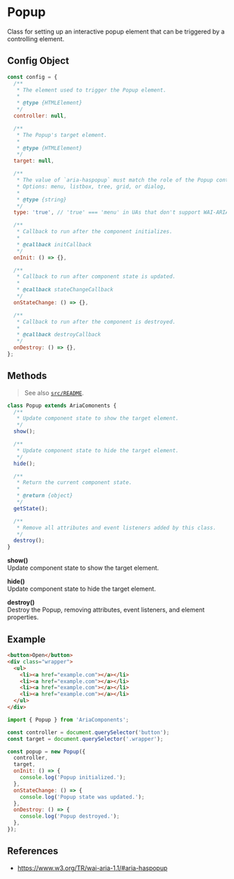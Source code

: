 Popup
=====

Class for setting up an interactive popup element that can be triggered by a 
controlling element.

## Config Object

```javascript
const config = {
  /**
   * The element used to trigger the Popup element.
   *
   * @type {HTMLElement}
   */
  controller: null,

  /**
   * The Popup's target element.
   *
   * @type {HTMLElement}
   */
  target: null,

  /**
   * The value of `aria-haspopup` must match the role of the Popup container.
   * Options: menu, listbox, tree, grid, or dialog,
   *
   * @type {string}
   */
  type: 'true', // 'true' === 'menu' in UAs that don't support WAI-ARIA 1.1

  /**
   * Callback to run after the component initializes.
   * 
   * @callback initCallback
   */
  onInit: () => {},

  /**
   * Callback to run after component state is updated.
   * 
   * @callback stateChangeCallback
   */
  onStateChange: () => {},

  /**
   * Callback to run after the component is destroyed.
   * 
   * @callback destroyCallback
   */
  onDestroy: () => {},
};
```

## Methods

> See also [`src/README`](../).

```javascript
class Popup extends AriaComonents {
  /**
   * Update component state to show the target element.
   */
  show();

  /**
   * Update component state to hide the target element.
   */
  hide();

  /**
   * Return the current component state.
   *
   * @return {object}
   */
  getState();

  /**
   * Remove all attributes and event listeners added by this class.
   */
  destroy();
}
```

**show()**  
Update component state to show the target element.

**hide()**  
Update component state to hide the target element.

**destroy()**  
Destroy the Popup, removing attributes, event listeners, and element properties.

## Example

```html
<button>Open</button>
<div class="wrapper">
  <ul>
    <li><a href="example.com"></a></li>
    <li><a href="example.com"></a></li>
    <li><a href="example.com"></a></li>
    <li><a href="example.com"></a></li>
  </ul>
</div>
```

```javascript
import { Popup } from 'AriaComponents';

const controller = document.querySelector('button');
const target = document.querySelector('.wrapper');

const popup = new Popup({
  controller,
  target,
  onInit: () => {
    console.log('Popup initialized.');
  },
  onStateChange: () => {
    console.log('Popup state was updated.');
  },
  onDestroy: () => {
    console.log('Popup destroyed.');
  },
});
```

## References

- https://www.w3.org/TR/wai-aria-1.1/#aria-haspopup
